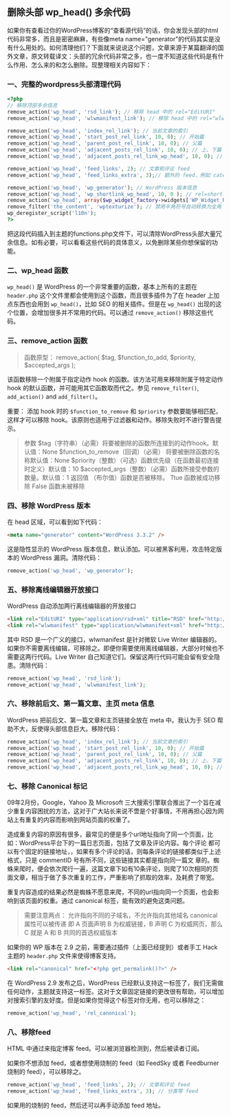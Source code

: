 ## 删除头部 wp_head() 多余代码

如果你有查看过你的WordPress博客的“查看源代码”的话，你会发现头部的html代码非常多，而且是密密麻麻，有些像meta name="generator"的代码其实是没有什么用处的。如何清理他们？下面就来说说这个问题，文章来源于某篇翻译的国外文章，原文转载译文：头部的冗余代码非常之多，也一度不知道这些代码是有什么作用、怎么来的和怎么删除。现整理相关内容如下：

### 一、完整的wordpress头部清理代码

```php
<?php
// 移除顶部多余信息
remove_action('wp_head', 'rsd_link'); // 移除 head 中的 rel="EditURI"
remove_action('wp_head', 'wlwmanifest_link'); // 移除 head 中的 rel="wlwmanifest"

remove_action('wp_head', 'index_rel_link'); // 当前文章的索引
remove_action('wp_head', 'start_post_rel_link', 10, 0); // 开始篇 
remove_action('wp_head', 'parent_post_rel_link', 10, 0); // 父篇
remove_action('wp_head', 'adjacent_posts_rel_link', 10, 0); // 上、下篇
remove_action('wp_head', 'adjacent_posts_rel_link_wp_head', 10, 0); // rel=pre

remove_action('wp_head', 'feed_links', 2); // 文章和评论 feed 
remove_action('wp_head', 'feed_links_extra', 3);// 额外的 feed，例如 category, tag 页

remove_action('wp_head', 'wp_generator'); // WordPress 版本信息
remove_action('wp_head', 'wp_shortlink_wp_head', 10, 0 ); // rel=shortlink
remove_action('wp_head', array($wp_widget_factory->widgets['WP_Widget_Recent_Comments'], 'recent_comments_style'));
remove_filter('the_content', 'wptexturize'); // 禁用半角符号自动转换为全角
wp_deregister_script('l10n');
?>
```

把这段代码插入到主题的functions.php文件下，可以清除WordPress头部大量冗余信息。如有必要，可以看看这些代码的具体意义，以免删除某些你想保留的功能。

### 二、wp_head 函数

`wp_head()`  是 WordPress 的一个非常重要的函数，基本上所有的主题在 `header.php` 这个文件里都会使用到这个函数，而且很多插件为了在 header 上加点东西也会用到 `wp_head()`，比如 SEO 的相关插件。但是在 `wp_head()` 出现的这个位置，会增加很多并不常用的代码。可以通过 `remove_action()` 移除这些代码。

### 三、remove_action 函数

> 函数原型： remove_action( $tag, $function_to_add, $priority, $accepted_args );

该函数移除一个附属于指定动作 hook 的函数。该方法可用来移除附属于特定动作 hook 的默认函数，并可能用其它函数取而代之。参见 `remove_filter()`, `add_action()` and `add_filter()`。

重要： 添加 hook 时的 `$function_to_remove`  和 `$priority` 参数要能够相匹配，这样才可以移除 hook。该原则也适用于过滤器和动作。移除失败时不进行警告提示。

> 参数
> $tag（字符串）（必需）将要被删除的函数所连接到的动作hook。默认值：None
> $function_to_remove（回调）（必需） 将要被删除函数的名称默认值：None
> $priority（整数）（可选）函数优先级（在函数最初连接时定义）默认值：10
> $accepted_args（整数）（必需）函数所接受参数的数量。默认值：1
> 返回值
> （布尔值）函数是否被移除。
> Ttue 函数被成功移除
> False 函数未被移除

### 四、移除 WordPress 版本

在 head 区域，可以看到如下代码：

```html
<meta name="generator" content="WordPress 3.3.2" />
```

这是隐性显示的 WordPress 版本信息，默认添加。可以被黑客利用，攻击特定版本的 WordPress 漏洞。清除代码：

```php
remove_action('wp_head', 'wp_generator');
```

### 五、移除离线编辑器开放接口

WordPress 自动添加两行离线编辑器的开放接口

```html
<link rel="EditURI" type="application/rsd+xml" title="RSD" href="http://example.com/xmlrpc.php?rsd" /> 
<link rel="wlwmanifest" type="application/wlwmanifest+xml" href="http://example.com/wp-includes/wlwmanifest.xml" />
```

其中 RSD 是一个广义的接口，wlwmanifest 是针对微软 Live Writer 编辑器的。如果你不需要离线编辑，可移除之。即便你需要使用离线编辑器，大部分时候也不需要这两行代码。Live Writer 自己知道它们。保留这两行代码可能会留有安全隐患。清除代码：

```php
remove_action('wp_head', 'rsd_link'); 
remove_action('wp_head', 'wlwmanifest_link');
```

### 六、移除前后文、第一篇文章、主页  meta 信息

WordPress 把前后文、第一篇文章和主页链接全放在 meta 中。我认为于 SEO 帮助不大，反使得头部信息巨大。移除代码：

```php
remove_action('wp_head', 'index_rel_link'); // 当前文章的索引
remove_action('wp_head', 'start_post_rel_link', 10, 0); // 开始篇 
remove_action('wp_head', 'parent_post_rel_link', 10, 0); // 父篇
remove_action('wp_head', 'adjacent_posts_rel_link', 10, 0); // 上、下篇
remove_action('wp_head', 'adjacent_posts_rel_link_wp_head', 10, 0); // rel=pre
```

### 七、移除 Canonical 标记

09年2月份，Google，Yahoo 及 Microsoft 三大搜索引擎联合推出了一个旨在减少重复内容困扰的方法，这对于广大站长来说不啻是个好事情，不用再担心因为网站上有重复的内容而影响到网站页面的权重了。

造成重复内容的原因有很多，最常见的便是多个url地址指向了同一个页面，比如：WordPress平台下的一篇日志页面，包括了文章及评论内容。每个评论 都可以有个固定的链接地址，，如果有多个评论的话，则每条评论的链接都类似于上述格式，只是 commentID 号有所不同，这些链接其实都是指向同一篇文 章的。蜘蛛来爬时，便会依次爬行一遍，这篇文章下如有10条评论，则爬了10次相同的页面文章，相当于做了多次重复的工作，严重影响了抓取的效率，及耗费了带宽。

重复内容造成的结果必然是蜘蛛不愿意来爬，不同的url指向同一个页面，也会影响到该页面的权重。通过 canonical 标签，能有效的避免这类问题。

> 需要注意两点：
> 允许指向不同的子域名，不允许指向其他域名
> canonical 属性可以被传递
> 即 A 页面声明 B 为权威链接，B 声明 C 为权威网页，那么 C 就是 A 和 B 共同的首选权威版本

如果你的 WP 版本在 2.9 之前，需要通过插件（上面已经提到）或者手工 Hack 主题的 `header.php` 文件来使得博客支持。

```html
<link rel="canonical" href="<?php get_permalink()?>" />
```

在 WordPress 2.9 发布之后，WordPress 已经默认支持这一标签了，我们无需做任何动作，主题就支持这一标签。这对于文章固定链接的更改很有帮助，可以增加对搜索引擎的友好度。但是如果你觉得这个标签对你无用，也可以移除之：

```php
remove_action('wp_head', 'rel_canonical');
```

### 八、移除feed

HTML 中通过来指定博客 feed。可以被浏览器检测到，然后被读者订阅。

如果你不想添加 feed，或者想使用烧制的 feed（如 FeedSky 或者 Feedburner 烧制的 feed），可以移除之。

```php
remove_action('wp_head', 'feed_links', 2); // 文章和评论 feed 
remove_action('wp_head', 'feed_links_extra', 3); // 分类等 feed
```

如果用的烧制的 feed，然后还可以再手动添加 feed 地址。